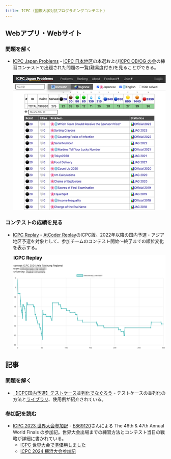 ```yaml
---
title: ICPC (国際大学対抗プログラミングコンテスト)
---
```


## Webアプリ・Webサイト

### 問題を解く

- [ICPC Japan Problems](https://icpc-japan-problems.irrrrr.cc/) - [ICPC 日本地区](https://icpc.iisf.or.jp/)の本選および[ICPC OB/OG の会](https://jag-icpc.org/)の練習コンテストで出題された問題の一覧(難易度付き)を見ることができる。

    <div align="center">
      <img loading = "lazy" src="../../images/related_contest_sites/icpc/icpc_japan_problems.png" alt="icpc japan problems">
    </div>

### コンテストの成績を見る

- [ICPC Replay](https://icpc-replay.vercel.app/) - [AtCoder Replay](https://atcoder-replay.kakira.dev/)のICPC版。2022年以降の国内予選・アジア地区予選を対象として、参加チームのコンテスト開始〜終了までの順位変化を表示する。

    <div align="center">
      <img loading = "lazy" src="../../images/related_contest_sites/icpc/icpc_replay.png" alt="icpc replay">
    </div>

## 記事

### 問題を解く

- [【ICPC国内予選】テストケース並列化でなぐろう](https://hackmd.io/@tatyam-prime/SyfzRuBwR) - テストケースの並列化の方法と[ライブラリ](https://gist.github.com/tatyam-prime/1161da013a31632690d616016d51d743)、使用例が紹介されている。

### 参加記を読む

- [ICPC 2023 世界大会参加記](https://e869120.hatenablog.com/entry/2024/05/01/165143) - [E869120](https://atcoder.jp/users/E869120)さんによる The 46th & 47th Annual World Finals の参加記。世界大会出場までの練習方法とコンテスト当日の戦略が詳細に書かれている。
    - [ICPC 世界大会で準優勝しました](https://e869120.hatenablog.com/entry/2025/09/29/164622)
    - [ICPC 2024 横浜大会参加記](https://e869120.hatenablog.com/entry/2024/12/25/124746)
